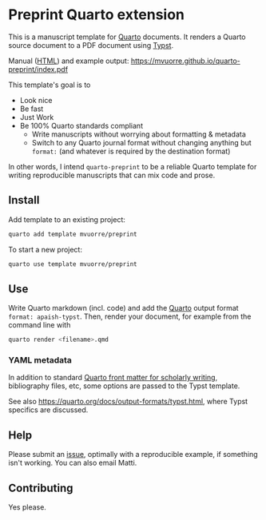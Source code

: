 # Preprint Quarto extension

This is a manuscript template for [Quarto](https://quarto.org) documents. It renders a Quarto source document to a PDF document using [Typst](https://typst.app/docs). 

Manual ([HTML](https://mvuorre.github.io/quarto-preprint)) and example output: <https://mvuorre.github.io/quarto-preprint/index.pdf>

This template's goal is to

- Look nice
- Be fast
- Just Work
- Be 100% Quarto standards compliant
  - Write manuscripts without worrying about formatting & metadata
  - Switch to any Quarto journal format without changing anything but `format:` (and whatever is required by the destination format)

In other words, I intend `quarto-preprint` to be a reliable Quarto template for writing reproducible manuscripts that can mix code and prose. 

## Install

Add template to an existing project:

```bash
quarto add template mvuorre/preprint
```

To start a new project:

```bash
quarto use template mvuorre/preprint
```

## Use

Write Quarto markdown (incl. code) and add the [Quarto](https://quarto.org) output format `format: apaish-typst`. Then, render your document, for example from the command line with

```bash
quarto render <filename>.qmd
```

### YAML metadata

In addition to standard [Quarto front matter for scholarly writing](https://quarto.org/docs/authoring/front-matter.html), bibliography files, etc, some  options are passed to the Typst template.

See also <https://quarto.org/docs/output-formats/typst.html>, where Typst specifics are discussed. 

## Help

Please submit an [issue](https://github.com/mvuorre/quarto-preprint/issues), optimally with a reproducible example, if something isn't working. You can also email Matti.

## Contributing

Yes please.
